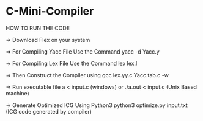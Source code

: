 # C-Mini-Compiler

HOW TO RUN THE CODE

=> Download Flex on your system

=> For Compiling Yacc File
	Use the Command yacc -d Yacc.y 

=> For Compiling Lex File
	Use the Command lex lex.l

=> Then Construct the Compiler using
    gcc  lex.yy.c Yacc.tab.c -w 

=> Run executable file
    a  < input.c (windows) 
    or 
    ./a.out < input.c (Unix Based machine)

=> Generate Optimized ICG Using Python3
	python3 optimize.py input.txt (ICG code generated by compiler)
